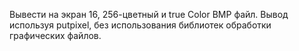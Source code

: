 Вывести на экран 16, 256-цветный и true Color BMP файл. Вывод
используя putpixel, без использования библиотек обработки графических
файлов.
